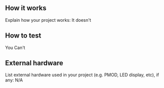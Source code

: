 <!---

This file is used to generate your project datasheet. Please fill in the information below and delete any unused
sections.

You can also include images in this folder and reference them in the markdown. Each image must be less than
512 kb in size, and the combined size of all images must be less than 1 MB.
-->

## How it works

Explain how your project works:
It doesn't

## How to test

You Can't

## External hardware

List external hardware used in your project (e.g. PMOD, LED display, etc), if any:
N/A
